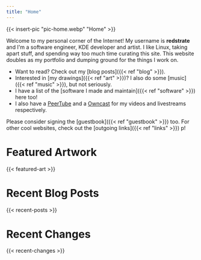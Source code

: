 ```yaml
---
title: "Home"
---
```


{{< insert-pic "pic-home.webp" "Home" >}}

Welcome to my personal corner of the Internet! My username is **redstrate** and I'm a software engineer, KDE developer and artist. I like Linux, taking apart stuff, and spending way too much time curating this site. This website doubles as my portfolio and dumping ground for the things I work on.

* Want to read? Check out my [blog posts]({{< ref "blog" >}}).
* Interested in [my drawings]({{< ref "art" >}})? I also do some [music]({{< ref "music" >}}), but not seriously.
* I have a list of the [software I made and maintain]({{< ref "software" >}}) here too!
* I also have a [PeerTube](https://tube.ryne.moe/@redchannel) and a [Owncast](https://owncast.online/) for my videos and livestreams respectively.

Please consider signing the [guestbook]({{< ref "guestbook" >}}) too. For other cool websites, check out the [outgoing links]({{< ref "links" >}}) p!

# Featured Artwork
{{< featured-art >}}

# Recent Blog Posts
{{< recent-posts >}}

# Recent Changes
{{< recent-changes >}}
